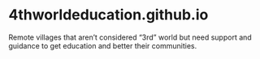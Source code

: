 # 4thworldeducation.github.io
Remote villages that aren’t considered “3rd” world but need support and guidance to get education and better their communities.
